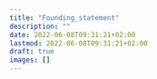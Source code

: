 ```yaml
---
title: "Founding_statement"
description: ""
date: 2022-06-08T09:31:21+02:00
lastmod: 2022-06-08T09:31:21+02:00
draft: true
images: []
---
```

